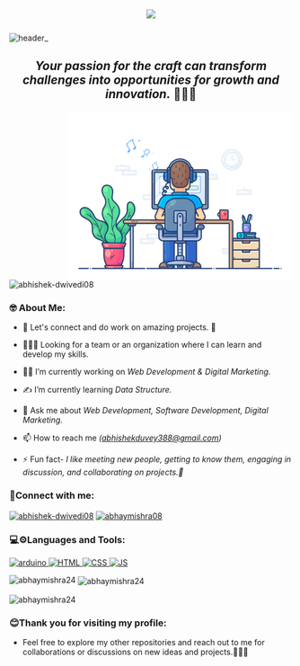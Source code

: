 <h1 align="center">
  <a href="https://git.io/typing-svg">
    <img src="https://readme-typing-svg.herokuapp.com/?lines=Hello,Everyone!+👋;Welcome+to+my+Github+💻;This+is+Abhishek+😊;&center=true&size=30">
  </a>
</h1>

![header_](https://mir-s3-cdn-cf.behance.net/project_modules/fs/54b6c068097599.5b50bca476b9b.gif)
<h2 align="center"><i>Your passion for the craft can transform challenges into opportunities for growth and innovation.</i> 🧑‍💻🚀 </h2>


<img align="right" alt="Programming" width="400" src="https://raw.githubusercontent.com/jsuarezruiz/jsuarezruiz/master/images/coding.gif">

<p align="left"> <img src="https://komarev.com/ghpvc/?username=abhaymishra24&label=Profile%20views&color=0e75b6&style=flat" alt="abhishek-dwivedi08" /> </p>

### 🤓 About Me:

- 🤝 Let's connect and do work on amazing projects. 🚀 

- 🧑‍🤝‍🧑 Looking for a team or an organization where I can learn and develop my skills.

- 🧑‍💻 I’m currently working on *Web Development & Digital Marketing.*

- ✍️ I’m currently learning *Data Structure.*

- 💬 Ask me about *Web Development, Software Development, Digital Marketing.*

- 📫 How to reach me *(abhishekduvey388@gmail.com)*

- ⚡ Fun fact- *I like meeting new people, getting to know them, engaging in discussion, and collaborating on projects.🤝*

<h3 align="left">🤝Connect with me:</h3>
<p align="left">
<a href="https://www.linkedin.com/in/abhishek-dwivedi-b87314216/" target="blank"><img align="center" src="https://raw.githubusercontent.com/rahuldkjain/github-profile-readme-generator/master/src/images/icons/Social/linked-in-alt.svg" alt="abhishek-dwivedi08" height="30" width="40" /></a>
<a href="https://abhishekduvey388@gmail.com" target="blank"><img align="center" src="https://cdn.icon-icons.com/icons2/70/PNG/512/gmail_14189.png" alt="abhaymishra08" height="30" width="40" /></a>
</p>


<h3 align="left">💻⚙️Languages and Tools:</h3>
<p align="left"> <a href="https://www.arduino.cc/" target="_blank" rel="noreferrer"> <img src="https://cdn.worldvectorlogo.com/logos/arduino-1.svg" alt="arduino" width="40" height="40"/> </a> <a href="https://html.com/" target="_blank" rel="noreferrer"> <img src="https://w7.pngwing.com/pngs/290/579/png-transparent-html-html-logo-html-5-html-five-logo-html-5-logo-programming-langugae-3d-icon-thumbnail.png" alt="HTML" width="40" height="40"/> </a> <a href="https://www.w3schools.com/css/" target="_blank" rel="noreferrer"> <img src="https://cdn-icons-png.flaticon.com/512/919/919826.png" alt="CSS" width="40" height="40"/> </a> <a href="https://www.w3schools.com/js/" target="_blank" rel="noreferrer"> <img src="[https://cdn-icons-png.flaticon.com/512/919/919826.png](https://static.vecteezy.com/system/resources/previews/027/127/560/non_2x/javascript-logo-javascript-icon-transparent-free-png.png)" alt="JS" width="40" height="40"/> </a> 



<p><img align="left" src="https://github-readme-stats.vercel.app/api/top-langs?username=abhaymishra24&show_icons=true&locale=en&layout=compact" alt="abhaymishra24" /></p>

<p>&nbsp;<img align="center" src="https://github-readme-stats.vercel.app/api?username=abhaymishra24&show_icons=true&locale=en" alt="abhaymishra24" /></p>

<p><img align="center" src="https://github-readme-streak-stats.herokuapp.com/?user=abhaymishra24&" alt="abhaymishra24" /></p>

<h3 align="left"> 😊Thank you for visiting my profile:</h3>

- Feel free to explore my other repositories and reach out to me for collaborations or discussions on new ideas and projects.🤝😊🚀
